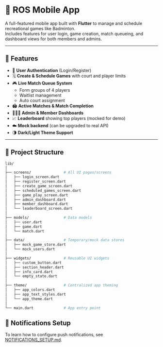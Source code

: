 # 🏸 ROS Mobile App

A full-featured mobile app built with **Flutter** to manage and schedule recreational games like Badminton.  
Includes features for user login, game creation, match queueing, and dashboard views for both members and admins.

---

## 📱 Features

- 🔐 **User Authentication** (Login/Register)
- 🗓️ **Create & Schedule Games** with court and player limits
- 🎮 **Live Match Queue System**
  - Form groups of 4 players
  - Waitlist management
  - Auto court assignment
- 🏟️ **Active Matches & Match Completion**
- 🧑‍🤝‍🧑 **Admin & Member Dashboards**
- 📈 **Leaderboard** showing top players (mocked for demo)
- ☁️ **Mock backend** (can be upgraded to real API)
- 🌗 **Dark/Light Theme Support**

---

## 🧠 Project Structure

```bash
lib/
│
├── screens/               # All UI pages/screens
│   ├── login_screen.dart
│   ├── register_screen.dart
│   ├── create_game_screen.dart
│   ├── scheduled_games_screen.dart
│   ├── game_play_screen.dart
│   ├── admin_dashboard.dart
│   ├── member_dashboard.dart
│   └── leaderboard_screen.dart
│
├── models/                # Data models
│   ├── user.dart
│   ├── game.dart
│   └── match.dart
│
├── data/                  # Temporary/mock data stores
│   ├── mock_game_store.dart
│   └── mock_users.dart
│
├── widgets/               # Reusable UI widgets
│   ├── custom_button.dart
│   ├── section_header.dart
│   ├── info_card.dart
│   └── empty_state.dart
│
├── theme/                 # Centralized app theming
│   ├── app_colors.dart
│   ├── app_text_styles.dart
│   └── app_theme.dart
│
└── main.dart              # App entry point

```
## 📣 Notifications Setup

To learn how to configure push notifications, see [NOTIFICATIONS_SETUP.md](NOTIFICATIONS_SETUP.md).
